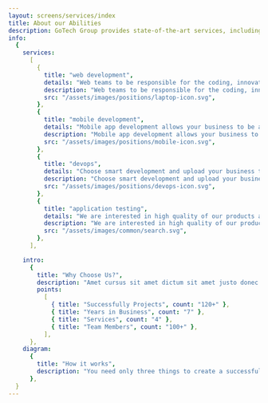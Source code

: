 ```yaml
---
layout: screens/services/index
title: About our Abilities
description: GoTech Group provides state-of-the-art services, including highly qualified experts in all areas of infrastructure and development.
info:
  {
    services:
      [
        {
          title: "web development",
          details: "Web teams to be responsible for the coding, innovative design and layout of the website",
          description: "Web teams to be responsible for the coding, innovative design and layout of the website. Web developers responsibilities include building the website from concept all the way to completion.",
          src: "/assets/images/positions/laptop-icon.svg",
        },
        {
          title: "mobile development",
          details: "Mobile app development allows your business to be at hand always",
          description: "Mobile app development allows your business to be at hand always",
          src: "/assets/images/positions/mobile-icon.svg",
        },
        {
          title: "devops",
          details: "Choose smart development and upload your business to cloud",
          description: "Choose smart development and upload your business to cloud. Choose smart development and upload your business to cloud.",
          src: "/assets/images/positions/devops-icon.svg",
        },
        {
          title: "application testing",
          details: "We are interested in high quality of our products and we care about our reputation",
          description: "We are interested in high quality of our products and we care about our reputation",
          src: "/assets/images/common/search.svg",
        },
      ],

    intro:
      {
        title: "Why Choose Us?",
        description: "Amet cursus sit amet dictum sit amet justo donec. Consectetur a erat nam at.",
        points:
          [
            { title: "Successfully Projects", count: "120+" },
            { title: "Years in Business", count: "7" },
            { title: "Services", count: "4" },
            { title: "Team Members", count: "100+" },
          ],
      },
    diagram:
      {
        title: "How it works",
        description: "You need only three things to create a successful product: you idea, our talented developers, and a little time",
      },
  }
---
```

